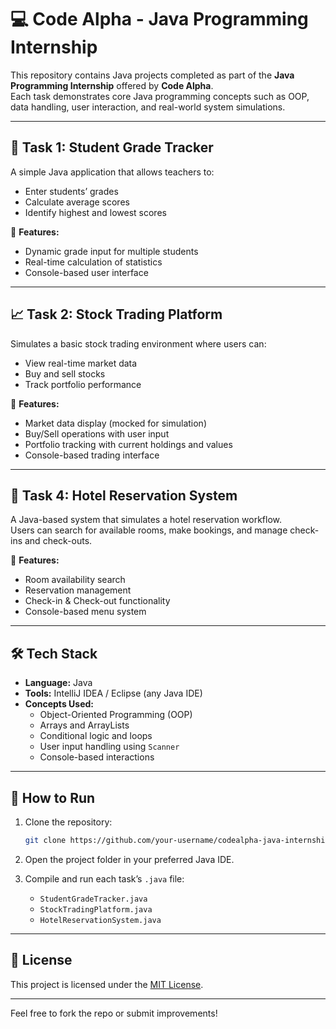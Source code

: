 # 💻 Code Alpha - Java Programming Internship

This repository contains Java projects completed as part of the **Java Programming Internship** offered by **Code Alpha**.  
Each task demonstrates core Java programming concepts such as OOP, data handling, user interaction, and real-world system simulations.

---

## 📘 Task 1: Student Grade Tracker

A simple Java application that allows teachers to:

- Enter students’ grades
- Calculate average scores
- Identify highest and lowest scores

🔧 **Features:**
- Dynamic grade input for multiple students
- Real-time calculation of statistics
- Console-based user interface

---

## 📈 Task 2: Stock Trading Platform

Simulates a basic stock trading environment where users can:

- View real-time market data
- Buy and sell stocks
- Track portfolio performance

🔧 **Features:**
- Market data display (mocked for simulation)
- Buy/Sell operations with user input
- Portfolio tracking with current holdings and values
- Console-based trading interface

---

## 🏨 Task 4: Hotel Reservation System

A Java-based system that simulates a hotel reservation workflow.  
Users can search for available rooms, make bookings, and manage check-ins and check-outs.

🔧 **Features:**
- Room availability search
- Reservation management
- Check-in & Check-out functionality
- Console-based menu system

---

## 🛠️ Tech Stack

- **Language:** Java  
- **Tools:** IntelliJ IDEA / Eclipse (any Java IDE)  
- **Concepts Used:**  
  - Object-Oriented Programming (OOP)  
  - Arrays and ArrayLists  
  - Conditional logic and loops  
  - User input handling using `Scanner`  
  - Console-based interactions

---

## 📂 How to Run

1. Clone the repository:
   ```bash
   git clone https://github.com/your-username/codealpha-java-internship.git
   ```

2. Open the project folder in your preferred Java IDE.

3. Compile and run each task’s `.java` file:
   - `StudentGradeTracker.java`
   - `StockTradingPlatform.java`
   - `HotelReservationSystem.java`

---

## 📄 License

This project is licensed under the [MIT License](LICENSE).

---

Feel free to fork the repo or submit improvements!
